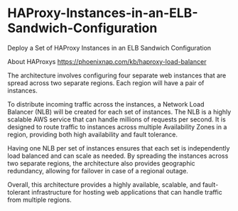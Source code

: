 # HAProxy-Instances-in-an-ELB-Sandwich-Configuration
Deploy a Set of HAProxy Instances in an ELB Sandwich Configuration

About HAProxys https://phoenixnap.com/kb/haproxy-load-balancer

The architecture involves configuring four separate web instances that are spread across two separate regions. Each region will have a pair of instances.

To distribute incoming traffic across the instances, a Network Load Balancer (NLB) will be created for each set of instances. The NLB is a highly scalable AWS service that can handle millions of requests per second. It is designed to route traffic to instances across multiple Availability Zones in a region, providing both high availability and fault tolerance.

Having one NLB per set of instances ensures that each set is independently load balanced and can scale as needed. By spreading the instances across two separate regions, the architecture also provides geographic redundancy, allowing for failover in case of a regional outage.

Overall, this architecture provides a highly available, scalable, and fault-tolerant infrastructure for hosting web applications that can handle traffic from multiple regions.
